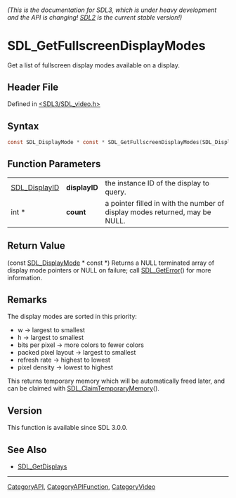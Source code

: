 ###### (This is the documentation for SDL3, which is under heavy development and the API is changing! [SDL2](https://wiki.libsdl.org/SDL2/) is the current stable version!)
# SDL_GetFullscreenDisplayModes

Get a list of fullscreen display modes available on a display.

## Header File

Defined in [<SDL3/SDL_video.h>](https://github.com/libsdl-org/SDL/blob/main/include/SDL3/SDL_video.h)

## Syntax

```c
const SDL_DisplayMode * const * SDL_GetFullscreenDisplayModes(SDL_DisplayID displayID, int *count);
```

## Function Parameters

|                                |               |                                                                             |
| ------------------------------ | ------------- | --------------------------------------------------------------------------- |
| [SDL_DisplayID](SDL_DisplayID) | **displayID** | the instance ID of the display to query.                                    |
| int *                          | **count**     | a pointer filled in with the number of display modes returned, may be NULL. |

## Return Value

(const [SDL_DisplayMode](SDL_DisplayMode) * const *) Returns a NULL
terminated array of display mode pointers or NULL on failure; call
[SDL_GetError](SDL_GetError)() for more information.

## Remarks

The display modes are sorted in this priority:

- w -> largest to smallest
- h -> largest to smallest
- bits per pixel -> more colors to fewer colors
- packed pixel layout -> largest to smallest
- refresh rate -> highest to lowest
- pixel density -> lowest to highest

This returns temporary memory which will be automatically freed later, and
can be claimed with [SDL_ClaimTemporaryMemory](SDL_ClaimTemporaryMemory)().

## Version

This function is available since SDL 3.0.0.

## See Also

- [SDL_GetDisplays](SDL_GetDisplays)

----
[CategoryAPI](CategoryAPI), [CategoryAPIFunction](CategoryAPIFunction), [CategoryVideo](CategoryVideo)

